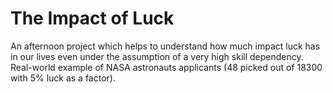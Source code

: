 # The Impact of Luck
An afternoon project which helps to understand how much impact luck has in our lives even under the assumption of a very high skill dependency. Real-world example of NASA astronauts applicants (48 picked out of 18300 with 5% luck as a factor).
